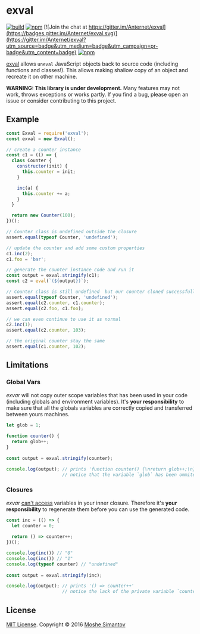 # exval

[![build](https://img.shields.io/travis/Anternet/exval.svg?branch=master)](https://travis-ci.org/Anternet/exval)
[![npm](https://img.shields.io/npm/v/exval.svg)](https://npmjs.org/package/anternet)
[![Join the chat at https://gitter.im/Anternet/exval](https://badges.gitter.im/Anternet/exval.svg)](https://gitter.im/Anternet/exval?utm_source=badge&utm_medium=badge&utm_campaign=pr-badge&utm_content=badge)
[![npm](https://img.shields.io/npm/l/exval.svg)](LICENSE)


[exval](https://npmjs.org/package/exval) allows `uneval` JavaScript objects back to source code (including functions and classes!). This allows making shallow copy of an object and recreate it on other machine.

**WARNING: This library is under development.**
Many features may not work, throws exceptions or works partly.  If you find a bug, please open an issue or consider contributing to this project.


## Example

```js
const Exval = require('exval');
const exval = new Exval();

// create a counter instance
const c1 = (() => {
  class Counter {
    constructor(init) {
      this.counter = init;
    }

    inc(a) {
      this.counter += a;
    }
  }

  return new Counter(100);
})();

// Counter class is undefined outside the closure
assert.equal(typeof Counter, 'undefined');

// update the counter and add some custom properties
c1.inc(2);
c1.foo = 'bar';

// generate the counter instance code and run it
const output = exval.stringify(c1);
const c2 = eval(`(${output})`);

// Counter class is still undefined  but our counter cloned successfully
assert.equal(typeof Counter, 'undefined');
assert.equal(c2.counter, c1.counter);
assert.equal(c2.foo, c1.foo);

// we can even continue to use it as normal
c2.inc(1);
assert.equal(c2.counter, 103);

// the original counter stay the same
assert.equal(c1.counter, 102);
```


## Limitations

### Global Vars

*exvar* will not copy outer scope variables that has been used in your code (including globals and environment variables).
 It's **your responsibility** to make sure that all the globals variables are correctly copied and transferred between yours machines.
 
```js
let glob = 1;
 
function counter() {
  return glob++;
}
 
const output = exval.stringify(counter);

console.log(output); // prints 'function counter() {\nreturn glob++;\n}'
                     // notice that the variable `glob` has been ommited
``` 


### Closures

*exvar* [can't access](http://stackoverflow.com/questions/4472529/accessing-variables-trapped-by-closure) variables in your inner closure. Therefore it's **your responsibility** to regenerate them before you can use the generated code.
 
```js
const inc = (() => {
  let counter = 0;
  
  return () => counter++;
})();

console.log(inc()) // "0"
console.log(inc()) // "1"
console.log(typeof counter) // "undefined"
 
const output = exval.stringify(inc);

console.log(output); // prints '() => counter++'
                     // notice the lack of the private variable `counter`
```


## License

[MIT License](LICENSE).
Copyright &copy; 2016 [Moshe Simantov](https://github.com/moshest)



